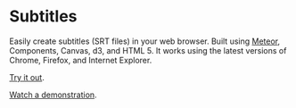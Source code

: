 Subtitles
=========

Easily create subtitles (SRT files) in your web browser. Built using [Meteor](http://www.meteor.com), Components, Canvas, d3, and HTML 5. It works using the latest versions of Chrome, Firefox, and Internet Explorer. 

[Try it out](http://subtitles.fiddleware.com). 

[Watch a demonstration](http://vimeo.com/53719196).
